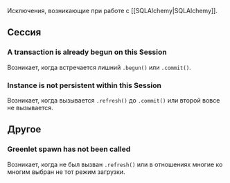 Исключения, возникающие при работе с [[SQLAlchemy|SQLAlchemy]].

## Сессия

### A transaction is already begun on this Session

Возникает, когда встречается лишний `.begun()` или `.commit()`.

### Instance is not persistent within this Session

Возникает, когда вызывается `.refresh()` до `.commit()` или второй вовсе не вызывается.

## Другое

### Greenlet spawn has not been called

Возникает, когда не был вызван `.refresh()` или в отношениях многие ко многим выбран не тот режим загрузки.
